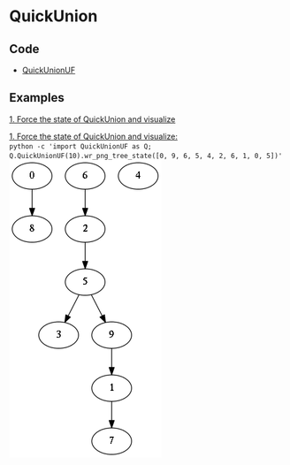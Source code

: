 # QuickUnion

## Code
  * [QuickUnionUF](../QuickUnionUF.py)

## Examples
  [1. Force the state of QuickUnion and visualize](#ex1)

  <a href="ex1">1. Force the state of QuickUnion and visualize:</a>    
    ```python -c 'import QuickUnionUF as Q; Q.QuickUnionUF(10).wr_png_tree_state([0, 9, 6, 5, 4, 2, 6, 1, 0, 5])'```
    ![QuickUnionUF state](./images/state_QuickUnionUF_0_9_6_5_4_2_6_1_0_5.png)


